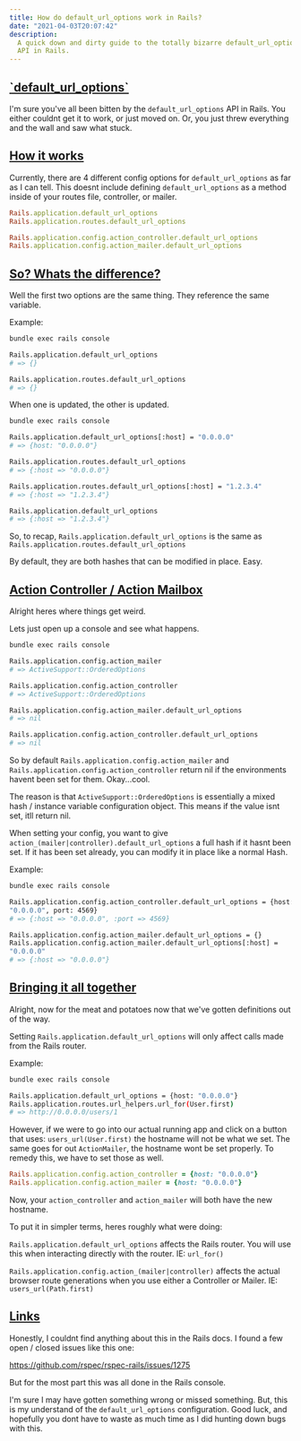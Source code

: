 ```yaml
---
title: How do default_url_options work in Rails?
date: "2021-04-03T20:07:42"
description:
  A quick down and dirty guide to the totally bizarre default_url_options
  API in Rails.
---
```


<h2 id="default-url-options">
  <a href="#default-url-options">
    `default_url_options`
  </a>
</h2>

I'm sure you've all been bitten by the `default_url_options` API in
Rails. You either couldnt get it to work, or just moved on. Or, you just
threw everything and the wall and saw what stuck.

<h2 id="how-it-works">
  <a href="#how-it-works">
    How it works
  </a>
</h2>

Currently, there are 4 different config options for `default_url_options` as far as I can tell.
This doesnt include defining `default_url_options` as a method inside of your routes file, controller, or mailer.

```rb
Rails.application.default_url_options
Rails.application.routes.default_url_options

Rails.application.config.action_controller.default_url_options
Rails.application.config.action_mailer.default_url_options
```

<h2 id="whats-the-difference">
  <a href="#whats-the-difference">
    So? Whats the difference?
  </a>
</h2>

Well the first two options are the same thing. They reference the same variable.

Example:

```bash
bundle exec rails console

Rails.application.default_url_options
# => {}

Rails.application.routes.default_url_options
# => {}
```

When one is updated, the other is updated.

```bash
bundle exec rails console

Rails.application.default_url_options[:host] = "0.0.0.0"
# => {host: "0.0.0.0"}

Rails.application.routes.default_url_options
# => {:host => "0.0.0.0"}

Rails.application.routes.default_url_options[:host] = "1.2.3.4"
# => {:host => "1.2.3.4"}

Rails.application.default_url_options
# => {:host => "1.2.3.4"}
```


So, to recap, `Rails.application.default_url_options` is the same as
`Rails.application.routes.default_url_options`

By default, they are both hashes that can be modified in place. Easy.

<h2 id="action-controller-mailbox">
  <a href="#action-controller-mailbox">
    Action Controller / Action Mailbox
  </a>
</h2>

Alright heres where things get weird.

Lets just open up a console and see what happens.

```bash
bundle exec rails console

Rails.application.config.action_mailer
# => ActiveSupport::OrderedOptions

Rails.application.config.action_controller
# => ActiveSupport::OrderedOptions

Rails.application.config.action_mailer.default_url_options
# => nil

Rails.application.config.action_controller.default_url_options
# => nil
```

So by default `Rails.application.config.action_mailer` and
`Rails.application.config.action_controller` return nil if the
environments havent been set for them. Okay...cool.

The reason is that `ActiveSupport::OrderedOptions` is essentially a
mixed hash / instance variable configuration object. This means if the value isnt set, itll
return nil.

When setting your config, you want to give
`action_(mailer|controller).default_url_options` a full hash if it hasnt
been set. If it has been set already, you can modify it in place like a
normal Hash.

Example:

```bash
bundle exec rails console

Rails.application.config.action_controller.default_url_options = {host:
"0.0.0.0", port: 4569}
# => {:host => "0.0.0.0", :port => 4569}

Rails.application.config.action_mailer.default_url_options = {}
Rails.application.config.action_mailer.default_url_options[:host] =
"0.0.0.0"
# => {:host => "0.0.0.0"}
```

<h2 id="bring-it-around-town">
  <a href="#bring-it-around-town">
    Bringing it all together
  </a>
</h2>

Alright, now for the meat and potatoes now that we've gotten definitions
out of the way.

Setting `Rails.application.default_url_options` will only affect calls
made from the Rails router.

Example:

```bash
bundle exec rails console

Rails.application.default_url_options = {host: "0.0.0.0"}
Rails.application.routes.url_helpers.url_for(User.first)
# => http://0.0.0.0/users/1
```

However, if we were to go into our actual running app and click on a
button that uses: `users_url(User.first)` the hostname will not be what
we set. The same goes for out `ActionMailer`, the hostname wont be set
properly. To remedy this, we have to set those as well.

```rb
Rails.application.config.action_controller = {host: "0.0.0.0"}
Rails.application.config.action_mailer = {host: "0.0.0.0"}
```

Now, your `action_controller` and `action_mailer` will both have the
new hostname.

To put it in simpler terms, heres roughly what were doing:

`Rails.application.default_url_options` affects the Rails router.
You will use this when interacting directly with the router.
IE: `url_for()`

`Rails.application.config.action_(mailer|controller)` affects the actual
browser route generations when you use either a Controller or
Mailer.
IE: `users_url(Path.first)`

<h2 id="links">
  <a href="#links">
    Links
  </a>
</h2>

Honestly, I couldnt find anything about this in the Rails docs. I found
a few open / closed issues like this one:

https://github.com/rspec/rspec-rails/issues/1275

But for the most part this was all done in the Rails console.

I'm sure I may have gotten something wrong or missed something. But,
this is my understand of the `default_url_options` configuration. Good
luck, and hopefully you dont have to waste as much time as I did hunting
down bugs with this.
